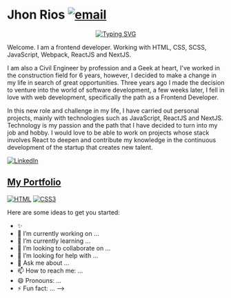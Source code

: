 # Jhon Rios [![email](https://img.shields.io/static/v1?label=email&message=r.jhonf@gmail.com&color=00bd95)](mailto:r.jhonf@gmail.com)&nbsp;

<p align="center">
  <a href="https://git.io/typing-svg"><img src="https://readme-typing-svg.herokuapp.com?font=Fira+Code&pause=1000&color=00bd95&width=650&lines=Jhon+Rios+-+Frontend+Developer;HTML+%2F+CSS+%2F+SaSS+%2F+JavaScript+%2F+React.js+%2F+Next.js" alt="Typing SVG" /></a>
</p>

Welcome. I am a frontend developer. Working with HTML, CSS, SCSS, JavaScript, Webpack, ReactJS and NextJS.

I am also a Civil Engineer by profession and a Geek at heart, I've worked in the construction field for 6 years, however, I decided to make a change in my life in search of great opportunities. Three years ago I made the decision to venture into the world of software development, a few weeks later, I fell in love with web development, specifically the path as a Frontend Developer.

In this new role and challenge in my life, I have carried out personal projects, mainly with technologies such as JavaScript, ReactJS and NextJS. Technology is my passion and the path that I have decided to turn into my job and hobby. I would love to be able to work on projects whose stack involves React to deepen and contribute my knowledge in the continuous development of the startup that creates new talent.

[![LinkedIn](https://img.shields.io/static/v1?label=LinkedIn&message=social%20network&color=00bd95)](https://www.linkedin.com/in/jhon-rios-galindez/)&nbsp;

## [My Portfolio](https://jhonriosportfolio.vercel.app/)

[![HTML](https://img.shields.io/badge/HTML5-Foundation%20Code%20v5-00bd95?logo=html5)](https://developer.mozilla.org/en-US/docs/Learn/HTML/Introduction_to_HTML/Getting_started)
[![CSS3](https://img.shields.io/badge/CSS5-Cascading%20Style%20Sheets-00bd95?logo=css3)](https://developer.mozilla.org/en-US/docs/Learn/CSS)


Here are some ideas to get you started:

- ✨
- 🔭 I’m currently working on ...
- 🌱 I’m currently learning ...
- 👯 I’m looking to collaborate on ...
- 🤔 I’m looking for help with ...
- 💬 Ask me about ...
- 📫 How to reach me: ...
- 😄 Pronouns: ...
- ⚡ Fun fact: ...
-->
